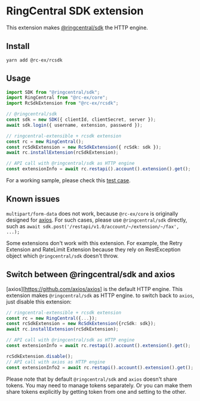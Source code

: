 # RingCentral SDK extension

This extension makes
[@ringcentral/sdk](https://www.npmjs.com/package/@ringcentral/sdk) the HTTP
engine.

## Install

```
yarn add @rc-ex/rcsdk
```

## Usage

```ts
import SDK from "@ringcentral/sdk";
import RingCentral from "@rc-ex/core";
import RcSdkExtension from "@rc-ex/rcsdk";

// @ringcentral/sdk
const sdk = new SDK({ clientId, clientSecret, server });
await sdk.login({ username, extension, password });

// ringcentral-extensible + rcsdk extension
const rc = new RingCentral();
const rcSdkExtension = new RcSdkExtension({ rcSdk: sdk });
await rc.installExtension(rcSdkExtension);

// API call with @ringcentral/sdk as HTTP engine
const extensionInfo = await rc.restapi().account().extension().get();
```

For a working sample, please check this
[test case](../../../test/rcsdk-extension.spec.ts).

## Known issues

`multipart/form-data` does not work, because `@rc-ex/core` is originally
designed for [axios](https://github.com/axios/axios). For such cases, please use
`@ringcentral/sdk` directly, such as
`await sdk.post('/restapi/v1.0/account/~/extension/~/fax', ...);`

Some extensions don't work with this extension. For example, the Retry Extension
and RateLimit Extension because they rely on RestException object which
`@ringcentral/sdk` doesn't throw.

## Switch between @ringcentral/sdk and axios

[axios][https://github.com/axios/axios] is the default HTTP engine. This
extension makes `@ringcentral/sdk` as HTTP engine. to switch back to `axios`,
just disable this extension:

```ts
// ringcentral-extensible + rcsdk extension
const rc = new RingCentral({...});
const rcSdkExtension = new RcSdkExtension({rcSdk: sdk});
await rc.installExtension(rcSdkExtension);

// API call with @ringcentral/sdk as HTTP engine
const extensionInfo = await rc.restapi().account().extension().get();

rcSdkExtension.disable();
// API call with axios as HTTP engine
const extensionInfo2 = await rc.restapi().account().extension().get();
```

Please note that by default `@ringcentral/sdk` and `axios` doesn't share tokens.
You may need to manage tokens separately. Or you can make them share tokens
explicitly by getting token from one and setting to the other.
